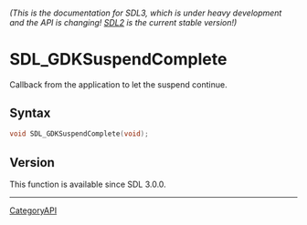 ###### (This is the documentation for SDL3, which is under heavy development and the API is changing! [SDL2](https://wiki.libsdl.org/SDL2/) is the current stable version!)
# SDL_GDKSuspendComplete

Callback from the application to let the suspend continue.

## Syntax

```c
void SDL_GDKSuspendComplete(void);

```

## Version

This function is available since SDL 3.0.0.

----
[CategoryAPI](CategoryAPI.md)
